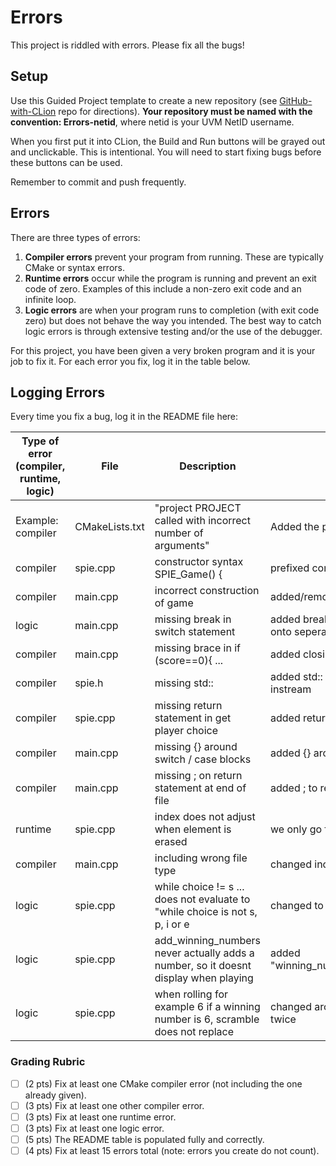# Errors
This project is riddled with errors. Please fix all the bugs!

## Setup
Use this Guided Project template to create a new repository (see [GitHub-with-CLion](https://github.com/uvmcs2300f2025/GitHub-with-CLion) repo for directions).
**Your repository must be named with the convention: Errors-netid**, where netid is your UVM NetID username.

When you first put it into CLion, the Build and Run buttons will be grayed out and unclickable. This is intentional. You will need to start fixing bugs before these buttons can be used.

Remember to commit and push frequently.

## Errors
There are three types of errors:
1. **Compiler errors** prevent your program from running. These are typically CMake or syntax errors.
1. **Runtime errors** occur while the program is running and prevent an exit code of zero. Examples of this include a non-zero exit code and an infinite loop.
1. **Logic errors** are when your program runs to completion (with exit code zero) but does not behave the way you intended. The best way to catch logic errors is through extensive testing and/or the use of the debugger.

For this project, you have been given a very broken program and it is your job to fix it. For each error you fix, log it in the table below.

## Logging Errors
Every time you fix a bug, log it in the README file here:

| Type of error (compiler, runtime, logic) | File           | Description                                                                         | Fix                                                                   |
|------------------------------------------|----------------|-------------------------------------------------------------------------------------|-----------------------------------------------------------------------|
| Example: compiler                        | CMakeLists.txt | "project PROJECT called with incorrect number of arguments"                         | Added the project name to line 2                                      |
| compiler                                 | spie.cpp       | constructor syntax SPIE_Game() {                                                    | prefixed constructor                                                  |
| compiler                                 | main.cpp       | incorrect construction of game                                                      | added/removed parentheses                                             |
| logic                                    | main.cpp       | missing break in switch statement                                                   | added break statment, moved some code onto seperate lines for clarity | 
| compiler                                 | main.cpp       | missing brace in if (score==0){ ...                                                 | added closing brace                                                   |
| compiler                                 | spie.h         | missing std::                                                                       | added std:: in front of vecotr, ostream, instream                     |
| compiler                                 | spie.cpp       | missing return statement in get player choice                                       | added return choice                                                   |
| compiler                                 | main.cpp       | missing {} around switch / case blocks                                              | added {} around switch / case blocks                                  |
| compiler                                 | main.cpp       | missing ; on return statement at end of file                                        | added ; to return                                                     |
| runtime                                  | spie.cpp       | index does not adjust when element is erased                                        | we only go forward if element is not erased                           |
| compiler                                 | main.cpp       | including wrong file type                                                           | changed include spie.cpp to spie.h                                    ||                                          |                |                                                                              |                                                                        |
| logic                                    | spie.cpp       | while choice != s ... does not evaluate to "while choice is not s, p, i or e        | changed to using "choice != && choice!="                              |                                                                       |
| logic                                    | spie.cpp       | add_winning_numbers never actually adds a number, so it doesnt display when playing | added "winning_numbers.push_back(new_number);"                        |
| logic                                    | spie.cpp       | when rolling for example 6 if a winning number is 6, scramble does not replace      | changed around logic, w is no longer declared twice                   |






### Grading Rubric
- [ ] (2 pts) Fix at least one CMake compiler error (not including the one already given).
- [ ] (3 pts) Fix at least one other compiler error.
- [ ] (3 pts) Fix at least one runtime error.
- [ ] (3 pts) Fix at least one logic error.
- [ ] (5 pts) The README table is populated fully and correctly.
- [ ] (4 pts) Fix at least 15 errors total (note: errors you create do not count).
